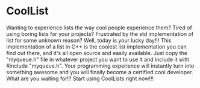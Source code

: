 # CoolList

Wanting to experience lists the way cool people experience them? Tired of using boring lists for your projects? Frustrated by the std implementation of list for some unknown reason?  Well, today is your lucky day!!! This implementation of a list in C++ is the coolest list implementation you can find out there, and it's all open source and easily available. Just copy the "myqueue.h" file in whatever project you want to use it and include it with #include "myqueue.h". Your programming experience will instantly turn into something awesome and you will finally become a certified cool developer. What are you waiting for!? Start using CoolLists right now!!!